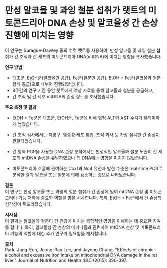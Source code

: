 ﻿


# 만성 알코올 및 과잉 철분 섭취가 랫트의 미토콘드리아 DNA 손상 및 알코올성 간 손상 진행에 미치는 영향

이 연구는 Sprague-Dawley 종의 수컷 랫트를 사용하여, 만성 알코올 및 과잉 철분 섭취가 간 조직과 간 세포의 미토콘드리아 DNA(mtDNA)에 미치는 영향을 조사했습니다.

**연구 방법**

 - 대조군, EtOH군(알코올만 공급), Fe군(철분만 공급), EtOH + Fe군(알코올과 철분 함께 공급)으로 나누어 진행되었습니다. 
 - 8주간의 연구 기간 동안 랫트에게 액상 사료를 통해 알코올과 철분을 공급하고, 
 - 간 조직 및 간 세포 mtDNA의 손상 정도를 조사했습니다.

**주요 측정 및 결과**
 - EtOH + Fe군은 대조군, EtOH군, Fe군에 비해 혈청 ALT와 AST 수치가 유의미하게 높았습니다.
 
 - 간 조직 검사에서는 지방구, 염증성 세포 침입, 조직 괴사 등 가장 심각한 간 손상이 관찰되었습니다.
 - 긴 영역 PCR을 사용한 DNA 손상 분석에서는 만성적인 알코올과 철분 노출이 간 세포의 mtDNA 손상을 유발하였으나 핵 DNA에는 영향을 미치지 않았습니다.
 - 미토콘드리아 호흡에 관여하는 Cox1과 Nd4 유전자 발현 수준은 real-time PCR로 분석한 결과 알코올 또는 철분에 의해 감소하는 것으로 나타났습니다.
 
**결론**    
이 연구는 만성 알코올 또는 과잉의 철분 섭취가 간 손상에 있어 mtDNA 손상 및 미토콘드리아 기능 저하에 중요한 역할을 함을 시사합니다. 특히, EtOH + Fe군에서 간 손상의 심각성이 두드러졌습니다.

**시사점**     
이 결과는 알코올과 철분이 간 건강에 미치는 복합적인 영향을 이해하는 데 중요한 기여를 합니다. 특히, 알코올성 간 손상의 메커니즘과 관련하여 mtDNA 손상 및 미토콘드리아 기능의 역할에 대한 추가 연구가 필요함을 제시합니다.

**출처**     
Park, Jung-Eun, Jeong-Ran Lee, and Jayong Chung. "Effects of chronic alcohol and excessive iron intake on mitochondrial DNA damage in the rat liver." Journal of Nutrition and Health 48.5 (2015): 390-397.
<!--stackedit_data:
eyJoaXN0b3J5IjpbMjA4MzE4NzIxOSwxMTQ1MDQxMDgzXX0=
-->